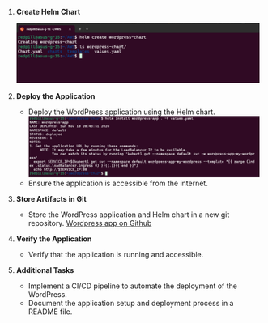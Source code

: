 1. **Create Helm Chart**

   ![alt text](assets/create-helm.png)

2. **Deploy the Application**

   - Deploy the WordPress application using the Helm chart.
   ![alt text](assets/install.png)
   - Ensure the application is accessible from the internet.

3. **Store Artifacts in Git**

   - Store the WordPress application and Helm chart in a new git repository.
   [Wordpress app on Github](https://github.com/dadashussein/wordpress-chart)

4. **Verify the Application**

   - Verify that the application is running and accessible.

5. **Additional Tasks**
   - Implement a CI/CD pipeline to automate the deployment of the WordPress.
   - Document the application setup and deployment process in a README file.